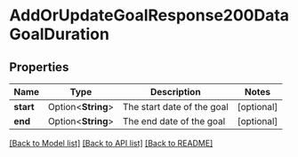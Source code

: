 # AddOrUpdateGoalResponse200DataGoalDuration

## Properties

Name | Type | Description | Notes
------------ | ------------- | ------------- | -------------
**start** | Option<**String**> | The start date of the goal | [optional]
**end** | Option<**String**> | The end date of the goal | [optional]

[[Back to Model list]](../README.md#documentation-for-models) [[Back to API list]](../README.md#documentation-for-api-endpoints) [[Back to README]](../README.md)


